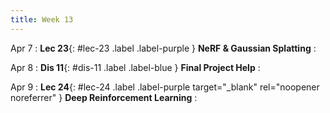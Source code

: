 ```yaml
---
title: Week 13
---
```


Apr 7
: **Lec 23**{: #lec-23 .label .label-purple } **NeRF & Gaussian Splatting**
: &nbsp;


Apr 8
: **Dis 11**{: #dis-11 .label .label-blue } **Final Project Help**
: &nbsp;


Apr 9
: **Lec 24**{: #lec-24 .label .label-purple target="_blank" rel="noopener noreferrer" } **Deep Reinforcement Learning**
: &nbsp;





